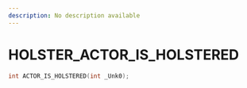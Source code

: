 ```yaml
---
description: No description available 
---
```


# HOLSTER\_ACTOR_IS_HOLSTERED

```cpp
int ACTOR_IS_HOLSTERED(int _Unk0);
```